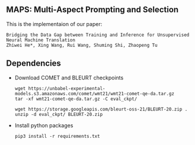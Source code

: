 ## MAPS: Multi-Aspect Prompting and Selection

This is the implementaion of our paper:

```
Bridging the Data Gap between Training and Inference for Unsupervised Neural Machine Translation
Zhiwei He*, Xing Wang, Rui Wang, Shuming Shi, Zhaopeng Tu
```


## Dependencies

* Download COMET and BLEURT checkpoints

  ```shell
  wget https://unbabel-experimental-models.s3.amazonaws.com/comet/wmt21/wmt21-comet-qe-da.tar.gz
  tar -xf wmt21-comet-qe-da.tar.gz -C eval_ckpt/

  wget https://storage.googleapis.com/bleurt-oss-21/BLEURT-20.zip .
  unzip -d eval_ckpt/ BLEURT-20.zip
  ```
* Install python packages

  ```
  pip3 install -r requirements.txt
  ```
